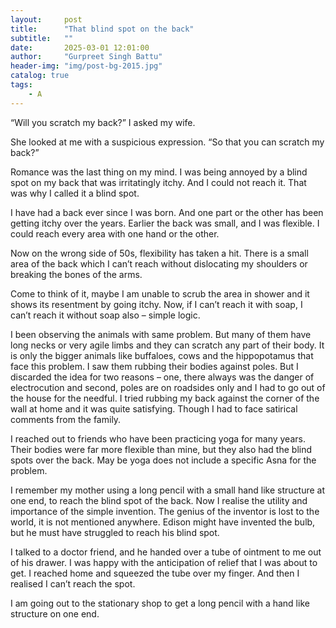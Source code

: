 ```yaml
---
layout:     post
title:      "That blind spot on the back"
subtitle:   ""
date:       2025-03-01 12:01:00
author:     "Gurpreet Singh Battu"
header-img: "img/post-bg-2015.jpg"
catalog: true
tags:
    - A
---
```


“Will you scratch my back?” I asked my wife.

She looked at me with a suspicious expression. “So that you can scratch my back?”

Romance was the last thing on my mind. I was being annoyed by a blind spot on my back that was irritatingly itchy. And I could not reach it. That was why I called it a blind spot.

I have had a back ever since I was born. And one part or the other has been getting itchy over the years. Earlier the back was small, and I was flexible. I could reach every area with one hand or the other.

Now on the wrong side of 50s, flexibility has taken a hit. There is a small area of the back which I can’t reach without dislocating my shoulders or breaking the bones of the arms.

Come to think of it, maybe I am unable to scrub the area in shower and it shows its resentment by going itchy. Now, if I can’t reach it with soap, I can’t reach it without soap also – simple logic.

I been observing the animals with same problem. But many of them have long necks or very agile limbs and they can scratch any part of their body. It is only the bigger animals like buffaloes, cows and the hippopotamus that face this problem. I saw them rubbing their bodies against poles. But I discarded the idea for two reasons – one, there always was the danger of electrocution and second, poles are on roadsides only and I had to go out of the house for the needful. I tried rubbing my back against the corner of the wall at home and it was quite satisfying. Though I had to face satirical comments from the family.

I reached out to friends who have been practicing yoga for many years. Their bodies were far more flexible than mine, but they also had the blind spots over the back. May be yoga does not include a specific Asna for the problem.

I remember my mother using a long pencil with a small hand like structure at one end, to reach the blind spot of the back. Now I realise the utility and importance of the simple invention. The genius of the inventor is lost to the world, it is not mentioned anywhere. Edison might have invented the bulb, but he must have struggled to reach his blind spot.

I talked to a doctor friend, and he handed over a tube of ointment to me out of his drawer. I was happy with the anticipation of relief that I was about to get. I reached home and squeezed the tube over my finger. And then I realised I can’t reach the spot.

I am going out to the stationary shop to get a long pencil with a hand like structure on one end.
